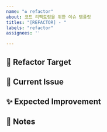 ```yaml
---
name: "♻️ refactor"
about: 코드 리팩토링을 위한 이슈 템플릿
titles: "[REFACTOR] - "
labels: "refactor"
assignees: ''

---
```


## 📌 Refactor Target
<!-- 리팩토링할 부분과 이유를 설명해주세요 -->


## 🎯 Current Issue
<!-- 현재 코드의 문제점 -->


## ✨ Expected Improvement
<!-- 리팩토링 후 기대 효과 -->


## 📝 Notes
<!-- 추가 정보나 주의사항 -->
